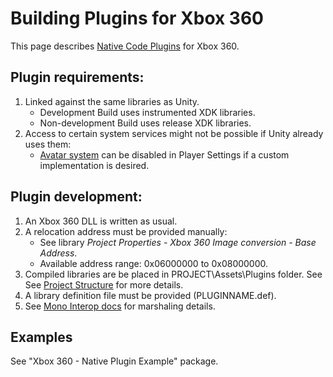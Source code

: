 Building Plugins for Xbox 360
=============================


This page describes [Native Code Plugins](Plugins.md) for Xbox 360.

Plugin requirements:
--------------------

1. Linked against the same libraries as Unity.
    * Development Build uses instrumented XDK libraries.
    * Non-development Build uses release XDK libraries.
1. Access to certain system services might not be possible if Unity already uses them:
    * [Avatar system](xbox360-avatars.md) can be disabled in Player Settings if a custom implementation is desired.

Plugin development:
-------------------

1. An Xbox 360 DLL is written as usual.
1. A relocation address must be provided manually:
    * See library _Project Properties - Xbox 360 Image conversion - Base Address_.
    * Available address range: 0x06000000 to 0x08000000.
1. Compiled libraries are be placed in PROJECT\Assets\Plugins folder. See See [Project Structure](xbox360-projectstructure.md) for more details.
1. A library definition file must be provided (PLUGINNAME.def).
1. See [Mono Interop docs](http://www.mono-project.com/Interop_with_Native_Libraries.md) for marshaling details.


Examples
--------


See "Xbox 360 - Native Plugin Example" package.


